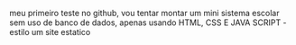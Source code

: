 meu primeiro teste no github, vou tentar montar um mini sistema escolar sem uso de banco de dados, apenas usando HTML, CSS E JAVA SCRIPT - estilo um site estatico
